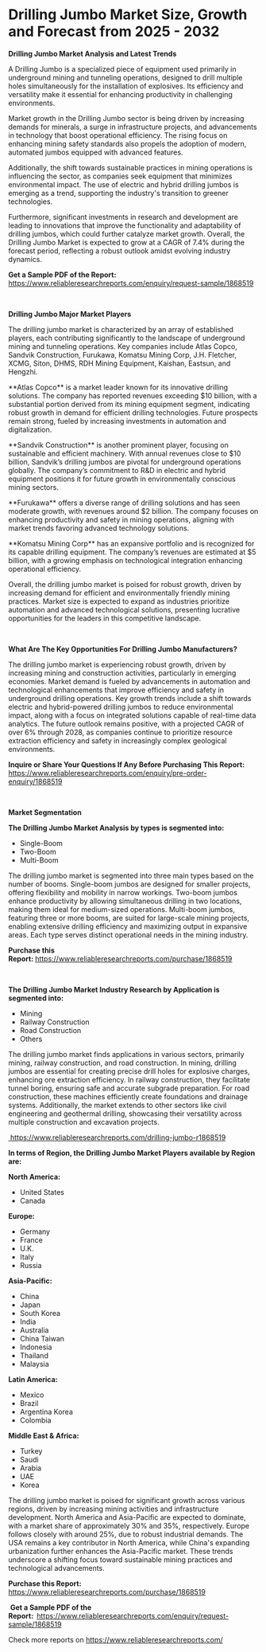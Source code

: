 <p><h1>Drilling Jumbo Market Size, Growth and Forecast from 2025 - 2032</h1></p><p><strong>Drilling Jumbo Market Analysis and Latest Trends</strong></p>
<p><p>A Drilling Jumbo is a specialized piece of equipment used primarily in underground mining and tunneling operations, designed to drill multiple holes simultaneously for the installation of explosives. Its efficiency and versatility make it essential for enhancing productivity in challenging environments. </p><p>Market growth in the Drilling Jumbo sector is being driven by increasing demands for minerals, a surge in infrastructure projects, and advancements in technology that boost operational efficiency. The rising focus on enhancing mining safety standards also propels the adoption of modern, automated jumbos equipped with advanced features. </p><p>Additionally, the shift towards sustainable practices in mining operations is influencing the sector, as companies seek equipment that minimizes environmental impact. The use of electric and hybrid drilling jumbos is emerging as a trend, supporting the industry's transition to greener technologies. </p><p>Furthermore, significant investments in research and development are leading to innovations that improve the functionality and adaptability of drilling jumbos, which could further catalyze market growth. Overall, the Drilling Jumbo Market is expected to grow at a CAGR of 7.4% during the forecast period, reflecting a robust outlook amidst evolving industry dynamics.</p></p>
<p><strong>Get a Sample PDF of the Report:&nbsp;</strong> <a href="https://www.reliableresearchreports.com/enquiry/request-sample/1868519?utm_campaign=2102&utm_medium=2&utm_source=Github&utm_content=ia&utm_term=16022025&utm_id=drilling-jumbo">https://www.reliableresearchreports.com/enquiry/request-sample/1868519</a></p>
<p>&nbsp;</p>
<p><strong>Drilling Jumbo Major Market Players</strong></p>
<p><p>The drilling jumbo market is characterized by an array of established players, each contributing significantly to the landscape of underground mining and tunneling operations. Key companies include Atlas Copco, Sandvik Construction, Furukawa, Komatsu Mining Corp, J.H. Fletcher, XCMG, Siton, DHMS, RDH Mining Equipment, Kaishan, Eastsun, and Hengzhi.</p><p>**Atlas Copco** is a market leader known for its innovative drilling solutions. The company has reported revenues exceeding $10 billion, with a substantial portion derived from its mining equipment segment, indicating robust growth in demand for efficient drilling technologies. Future prospects remain strong, fueled by increasing investments in automation and digitalization.</p><p>**Sandvik Construction** is another prominent player, focusing on sustainable and efficient machinery. With annual revenues close to $10 billion, Sandvik’s drilling jumbos are pivotal for underground operations globally. The company’s commitment to R&D in electric and hybrid equipment positions it for future growth in environmentally conscious mining sectors.</p><p>**Furukawa** offers a diverse range of drilling solutions and has seen moderate growth, with revenues around $2 billion. The company focuses on enhancing productivity and safety in mining operations, aligning with market trends favoring advanced technology solutions.</p><p>**Komatsu Mining Corp** has an expansive portfolio and is recognized for its capable drilling equipment. The company’s revenues are estimated at $5 billion, with a growing emphasis on technological integration enhancing operational efficiency.</p><p>Overall, the drilling jumbo market is poised for robust growth, driven by increasing demand for efficient and environmentally friendly mining practices. Market size is expected to expand as industries prioritize automation and advanced technological solutions, presenting lucrative opportunities for the leaders in this competitive landscape.</p></p>
<p>&nbsp;</p>
<p><strong>What Are The Key Opportunities For Drilling Jumbo Manufacturers?</strong></p>
<p><p>The drilling jumbo market is experiencing robust growth, driven by increasing mining and construction activities, particularly in emerging economies. Market demand is fueled by advancements in automation and technological enhancements that improve efficiency and safety in underground drilling operations. Key growth trends include a shift towards electric and hybrid-powered drilling jumbos to reduce environmental impact, along with a focus on integrated solutions capable of real-time data analytics. The future outlook remains positive, with a projected CAGR of over 6% through 2028, as companies continue to prioritize resource extraction efficiency and safety in increasingly complex geological environments.</p></p>
<p><strong>Inquire or Share Your Questions If Any Before Purchasing This Report:</strong> <a href="https://www.reliableresearchreports.com/enquiry/pre-order-enquiry/1868519?utm_campaign=2102&utm_medium=2&utm_source=Github&utm_content=ia&utm_term=16022025&utm_id=drilling-jumbo">https://www.reliableresearchreports.com/enquiry/pre-order-enquiry/1868519</a></p>
<p>&nbsp;</p>
<p><strong>Market Segmentation</strong></p>
<p><strong>The Drilling Jumbo Market Analysis by types is segmented into:</strong></p>
<p><ul><li>Single-Boom</li><li>Two-Boom</li><li>Multi-Boom</li></ul></p>
<p><p>The drilling jumbo market is segmented into three main types based on the number of booms. Single-boom jumbos are designed for smaller projects, offering flexibility and mobility in narrow workings. Two-boom jumbos enhance productivity by allowing simultaneous drilling in two locations, making them ideal for medium-sized operations. Multi-boom jumbos, featuring three or more booms, are suited for large-scale mining projects, enabling extensive drilling efficiency and maximizing output in expansive areas. Each type serves distinct operational needs in the mining industry.</p></p>
<p><strong>Purchase this Report:&nbsp;</strong><a href="https://www.reliableresearchreports.com/purchase/1868519?utm_campaign=2102&utm_medium=2&utm_source=Github&utm_content=ia&utm_term=16022025&utm_id=drilling-jumbo">https://www.reliableresearchreports.com/purchase/1868519</a></p>
<p>&nbsp;</p>
<p><strong>The Drilling Jumbo Market Industry Research by Application is segmented into:</strong></p>
<p><ul><li>Mining</li><li>Railway Construction</li><li>Road Construction</li><li>Others</li></ul></p>
<p><p>The drilling jumbo market finds applications in various sectors, primarily mining, railway construction, and road construction. In mining, drilling jumbos are essential for creating precise drill holes for explosive charges, enhancing ore extraction efficiency. In railway construction, they facilitate tunnel boring, ensuring safe and accurate subgrade preparation. For road construction, these machines efficiently create foundations and drainage systems. Additionally, the market extends to other sectors like civil engineering and geothermal drilling, showcasing their versatility across multiple construction and excavation projects.</p></p>
<p><a href="https://www.reliableresearchreports.com/drilling-jumbo-r1868519?utm_campaign=2102&utm_medium=2&utm_source=Github&utm_content=ia&utm_term=16022025&utm_id=drilling-jumbo">&nbsp;https://www.reliableresearchreports.com/drilling-jumbo-r1868519</a></p>
<p><strong>In terms of Region, the Drilling Jumbo Market Players available by Region are:</strong></p>
<p>
    <p> <strong> North America: </strong>
        <ul>
            <li>United States</li>
            <li>Canada</li>
        </ul>
        </p> 
    <p> <strong> Europe: </strong>
        <ul>
            <li>Germany</li>
            <li>France</li>
            <li>U.K.</li>
            <li>Italy</li>
            <li>Russia</li>
        </ul>
        </p> 
    <p> <strong> Asia-Pacific: </strong>
        <ul>
            <li>China</li>
            <li>Japan</li>
            <li>South Korea</li>
            <li>India</li>
            <li>Australia</li>
            <li>China Taiwan</li>
            <li>Indonesia</li>
            <li>Thailand</li>
            <li>Malaysia</li>
        </ul>
        </p> 
    <p> <strong> Latin America: </strong>
        <ul>
            <li>Mexico</li>
            <li>Brazil</li>
            <li>Argentina Korea</li>
            <li>Colombia</li>
        </ul>
        </p> 
    <p> <strong> Middle East & Africa: </strong>
        <ul>
            <li>Turkey</li>
            <li>Saudi</li>
            <li>Arabia</li>
            <li>UAE</li>
            <li>Korea</li>
        </ul>
    </p>
    </p>
<p><p>The drilling jumbo market is poised for significant growth across various regions, driven by increasing mining activities and infrastructure development. North America and Asia-Pacific are expected to dominate, with a market share of approximately 30% and 35%, respectively. Europe follows closely with around 25%, due to robust industrial demands. The USA remains a key contributor in North America, while China's expanding urbanization further enhances the Asia-Pacific market. These trends underscore a shifting focus toward sustainable mining practices and technological advancements.</p></p>
<p><strong>Purchase this Report: </strong><a href="https://www.reliableresearchreports.com/purchase/1868519?utm_campaign=2102&utm_medium=2&utm_source=Github&utm_content=ia&utm_term=16022025&utm_id=drilling-jumbo">https://www.reliableresearchreports.com/purchase/1868519</a></p>
<p>&nbsp;<strong>Get a Sample PDF of the Report:&nbsp;&nbsp;</strong><a href="https://www.reliableresearchreports.com/enquiry/request-sample/1868519?utm_campaign=2102&utm_medium=2&utm_source=Github&utm_content=ia&utm_term=16022025&utm_id=drilling-jumbo">https://www.reliableresearchreports.com/enquiry/request-sample/1868519</a></p>
<p><strong></strong></p>
<p>Check more reports on <a href="https://www.reliableresearchreports.com/?utm_campaign=2102&utm_medium=2&utm_source=Github&utm_content=ia&utm_term=16022025&utm_id=drilling-jumbo">https://www.reliableresearchreports.com/</a></p>